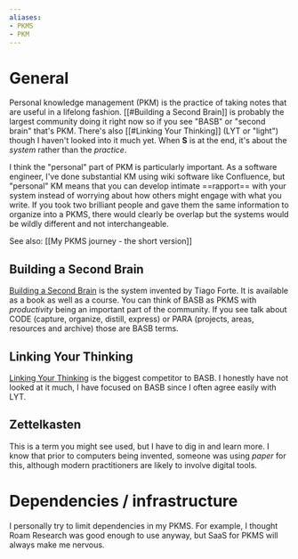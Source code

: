 ```yaml
---
aliases:
- PKMS
- PKM
---
```


# General

Personal knowledge management (PKM) is the practice of taking notes that are useful in a lifelong fashion. [[#Building a Second Brain]] is probably the largest community doing it right now so if you see "BASB" or "second brain" that's PKM. There's also [[#Linking Your Thinking]] (LYT or "light") though I haven't looked into it much yet. When **S** is at the end, it's about the *system* rather than the *practice*.

I think the "personal" part of PKM is particularly important. As a software engineer, I've done substantial KM using wiki software like Confluence, but "personal" KM means that you can develop intimate ==rapport== with your system instead of worrying about how others might engage with what you write. If you took two brilliant people and gave them the same information to organize into a PKMS, there would clearly be overlap but the systems would be wildly different and not interchangeable.

See also: [[My PKMS journey - the short version]]

## Building a Second Brain

[Building a Second Brain](https://www.buildingasecondbrain.com/) is the system invented by Tiago Forte. It is available as a book as well as a course. You can think of BASB as PKMS with *productivity* being an important part of the community. If you see talk about CODE (capture, organize, distill, express) or PARA (projects, areas, resources and archive) those are BASB terms.

## Linking Your Thinking

[Linking Your Thinking](https://www.linkingyourthinking.com/) is the biggest competitor to BASB. I honestly have not looked at it much, I have focused on BASB since I often agree easily with LYT.

## Zettelkasten

This is a term you might see used, but I have to dig in and learn more. I know that prior to computers being invented, someone was using *paper* for this, although modern practitioners are likely to involve digital tools.

# Dependencies / infrastructure

I personally try to limit dependencies in my PKMS. For example, I thought Roam Research was good enough to use anyway, but SaaS for PKMS will always make me nervous.
